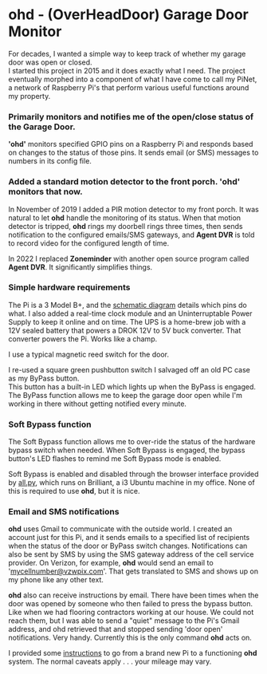 # ohd - (OverHeadDoor) Garage Door Monitor

For decades, I wanted a simple way to keep track of whether my garage door was open or closed.  
I started this project in 2015 and it does exactly what I need. The project eventually morphed into a component of
what I have come to call my PiNet, a network of Raspberry Pi's that perform various useful functions around my property.

### Primarily monitors and notifies me of the open/close status of the Garage Door.

**'ohd'** monitors specified GPIO pins on a Raspberry Pi and responds based on changes to
the status of those pins.  It sends email (or SMS) messages to numbers in its config file.

### Added a standard motion detector to the front porch.  **'ohd'** monitors that now.

In November of 2019 I added a PIR motion detector to my front porch.  It was natural to let **ohd**
handle the monitoring of its status.  When that motion detector is tripped, **ohd** rings my doorbell rings three times,
then sends notification to the configured emails/SMS gateways, and **Agent DVR** is told to
record video for the configured length of time.

In 2022 I replaced **Zoneminder** with another open source program called **Agent DVR**.  It significantly simplifies things.

### Simple hardware requirements

The Pi is a 3 Model B+, and the [schematic diagram](./SupportingFiles/GarageDoorMonitorRPi2020.pdf) details which pins do what.
I also added a real-time clock module and an Uninterruptable Power Supply to keep it online and
on time.  The UPS is a home-brew job with a 12V sealed battery that powers a DROK 12V to 5V buck converter.
That converter powers the Pi.  Works like a champ.

I use a typical magnetic reed switch for the door.

I re-used a square green pushbutton switch I salvaged off an old PC case as my ByPass button.  
This button has a built-in LED which lights up when the ByPass is engaged.  The ByPass function
allows me to keep the garage door open while I'm working in there without getting notified
every minute.

### Soft Bypass function

The Soft Bypass function allows me to over-ride the status of the hardware bypass switch when needed.
When Soft Bypass is engaged, the bypass button's LED flashes to remind me Soft Bypass mode is enabled.

Soft Bypass is enabled and disabled through the browser interface provided by [all.py](https://github.com/casspop/Pi-based-weather-station/tree/master/Code/all), which runs on Brilliant, a i3 Ubuntu machine in my office.  None of this is required to use **ohd**, but it is nice.

### Email and SMS notifications

**ohd** uses Gmail to communicate with the outside world.  I created an account just for this Pi,
and it sends emails to a specified list of recipients when the status of the door or ByPass switch
changes.  Notifications can also be sent by SMS by using the SMS gateway address of the cell service
provider.  On Verizon, for example, **ohd** would send an email to 'mycellnumber@vzwpix.com'.  That gets
translated to SMS and shows up on my phone like any other text.

**ohd** also can receive instructions by email.  There have been times when the door was opened by
someone who then failed to press the bypass button.  Like when we had flooring contractors working at
our house.  We could not reach them, but I was able to send a "quiet" message to the Pi's Gmail address,
and ohd retrieved that and stopped sending 'door open' notifications.  Very handy.  Currently this is the
only command **ohd** acts on.

I provided some [instructions](./SetupRaspianForOhd.md) to go from a brand new Pi to a functioning **ohd** system.
The normal caveats apply . . . your mileage may vary.
